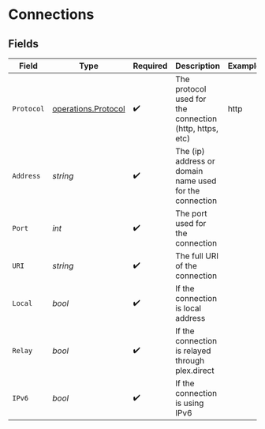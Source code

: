 # Connections


## Fields

| Field                                                      | Type                                                       | Required                                                   | Description                                                | Example                                                    |
| ---------------------------------------------------------- | ---------------------------------------------------------- | ---------------------------------------------------------- | ---------------------------------------------------------- | ---------------------------------------------------------- |
| `Protocol`                                                 | [operations.Protocol](../../models/operations/protocol.md) | :heavy_check_mark:                                         | The protocol used for the connection (http, https, etc)    | http                                                       |
| `Address`                                                  | *string*                                                   | :heavy_check_mark:                                         | The (ip) address or domain name used for the connection    |                                                            |
| `Port`                                                     | *int*                                                      | :heavy_check_mark:                                         | The port used for the connection                           |                                                            |
| `URI`                                                      | *string*                                                   | :heavy_check_mark:                                         | The full URI of the connection                             |                                                            |
| `Local`                                                    | *bool*                                                     | :heavy_check_mark:                                         | If the connection is local address                         |                                                            |
| `Relay`                                                    | *bool*                                                     | :heavy_check_mark:                                         | If the connection is relayed through plex.direct           |                                                            |
| `IPv6`                                                     | *bool*                                                     | :heavy_check_mark:                                         | If the connection is using IPv6                            |                                                            |